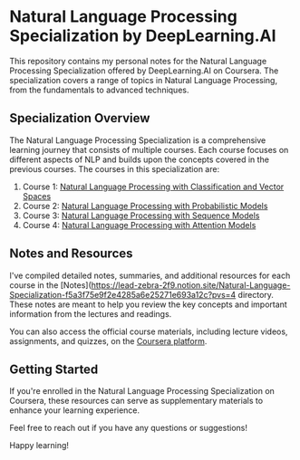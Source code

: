 # Natural Language Processing Specialization by DeepLearning.AI

This repository contains my personal notes for the Natural Language Processing Specialization offered by DeepLearning.AI on Coursera. The specialization covers a range of topics in Natural Language Processing, from the fundamentals to advanced techniques.

## Specialization Overview

The Natural Language Processing Specialization is a comprehensive learning journey that consists of multiple courses. Each course focuses on different aspects of NLP and builds upon the concepts covered in the previous courses. The courses in this specialization are:

1. Course 1: [Natural Language Processing with Classification and Vector Spaces](https://www.coursera.org/learn/classification-vector-spaces-in-nlp?specialization=natural-language-processing)
2. Course 2: [Natural Language Processing with Probabilistic Models](https://www.coursera.org/learn/probabilistic-models-in-nlp?specialization=natural-language-processing)
3. Course 3: [Natural Language Processing with Sequence Models](https://www.coursera.org/learn/sequence-models-in-nlp?specialization=natural-language-processing)
4. Course 4: [Natural Language Processing with Attention Models](https://www.coursera.org/learn/attention-models-in-nlp?specialization=natural-language-processing)

## Notes and Resources

I've compiled detailed notes, summaries, and additional resources for each course in the [Notes](https://lead-zebra-2f9.notion.site/Natural-Language-Specialization-f5a3f75e9f2e4285a6e25271e693a12c?pvs=4 directory. These notes are meant to help you review the key concepts and important information from the lectures and readings.

You can also access the official course materials, including lecture videos, assignments, and quizzes, on the [Coursera platform](https://www.coursera.org/specializations/natural-language-processing/).



## Getting Started
If you're enrolled in the Natural Language Processing Specialization on Coursera, these resources can serve as supplementary materials to enhance your learning experience.

Feel free to reach out if you have any questions or suggestions!

Happy learning!


